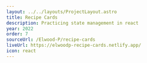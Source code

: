 ```yaml
---
layout: ../../layouts/ProjectLayout.astro
title: Recipe Cards
description: Practicing state management in react
year: 2022
order: 7
sourceUrl: /Elwood-P/recipe-cards
liveUrl: https://elwoodp-recipe-cards.netlify.app/
icon: react
---
```

